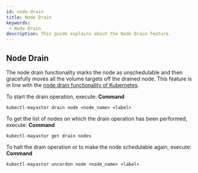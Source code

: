 ```yaml
---
id: node-drain
title: Node Drain
keywords:
 - Node Drain
description: This guide explains about the Node Drain feature.
---
```

## Node Drain

The node drain functionality marks the node as unschedulable and then gracefully moves all the volume targets off the drained node. 
This feature is in line with the [node drain functionality of Kubernetes](https://kubernetes.io/docs/tasks/administer-cluster/safely-drain-node/).


To start the drain operation, execute:
**Command**
```
kubectl-mayastor drain node <node_name> <label>
```

To get the list of nodes on which the drain operation has been performed, execute:
**Command**
```
kubectl-mayastor get drain nodes
```

To halt the drain operation or to make the node schedulable again, execute:
**Command**
```
kubectl-mayastor uncordon node <node_name> <label>
```